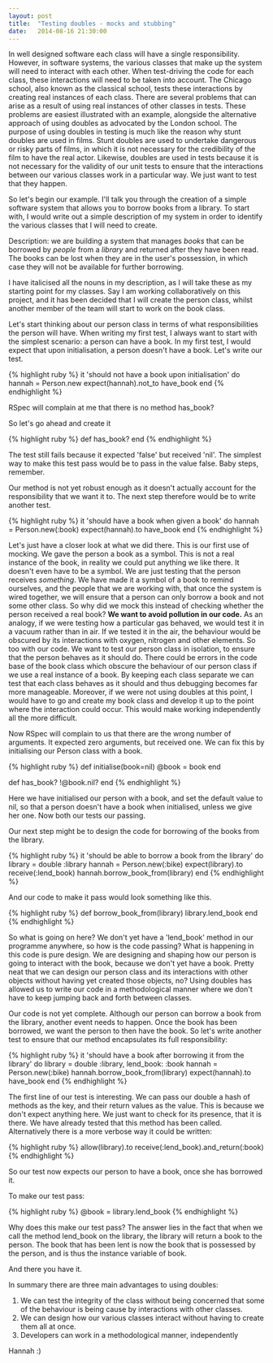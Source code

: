 ```yaml
---
layout: post
title:  "Testing doubles - mocks and stubbing"
date:   2014-08-16 21:30:00
---
```


In well designed software each class will have a single responsibility. However, in software systems, the various classes that make up the system will need to interact with each other. When test-driving the code for each class, these interactions will need to be taken into account. The Chicago school, also known as the classical school, tests these interactions by creating real instances of each class. There are several problems that can arise as a result of using real instances of other classes in tests. These problems are easiest illustrated with an example, alongside the alternative approach of using doubles as advocated by the London school. The purpose of using doubles in testing is much like the reason why stunt doubles are used in films. Stunt doubles are used to undertake dangerous or risky parts of films, in which it is not necessary for the credibility of the film to have the real actor. Likewise, doubles are used in tests because it is not necessary for the validity of our unit tests to ensure that the interactions between our various classes work in a particular way. We just want to test that they happen. 

So let's begin our example. I'll talk you through the creation of a simple software system that allows you to borrow books from a library. To start with, I would write out a simple description of my system in order to identify the various classes that I will need to create. 

Description: we are building a system that manages *books* that can be borrowed by *people* from a *library* and returned after they have been read. The books can be lost when they are in the user's possession, in which case they will not be available for further borrowing.

I have italicised all the nouns in my description, as I will take these as my starting point for my classes. Say I am working collaboratively on this project, and it has been decided that I will create the person class, whilst another member of the team will start to work on the book class. 

Let's start thinking about our person class in terms of what responsibilities the person will have. When writing my first test, I always want to start with the simplest scenario: a person can have a book. In my first test, I would expect that upon initialisation, a person doesn't have a book. Let's write our test. 

{% highlight ruby %}
it 'should not have a book upon initialisation' do 
	hannah = Person.new
	expect(hannah).not_to have_book
end 
{% endhighlight %} 

RSpec will complain at me that there is no method has_book?

So let's go ahead and create it

{% highlight ruby %}
def has_book?
end
{% endhighlight %} 

The test still fails because it expected 'false' but received 'nil'. The simplest way to make this test pass would be to pass in the value false. Baby steps, remember. 

Our method is not yet robust enough as it doesn't actually account for the responsibility that we want it to. The next step therefore would be to write another test.

{% highlight ruby %}
it 'should have a book when given a book' do 
	hannah = Person.new(:book)
	expect(hannah).to have_book
end 
{% endhighlight %} 

Let's just have a closer look at what we did there. This is our first use of mocking. We gave the person a book as a symbol. This is not a real instance of the book, in reality we could put anything we like there. It doesn't even have to be a symbol. We are just testing that the person receives *something*. We have made it a symbol of a book to remind ourselves, and the people that we are working with, that once the system is wired together, we will ensure that a person can only borrow a book and not some other class. So why did we mock this instead of checking whether the person received a real book? **We want to avoid pollution in our code.** As an analogy, if we were testing how a particular gas behaved, we would test it in a vacuum rather than in air. If we tested it in the air, the behaviour would be obscured by its interactions with oxygen, nitrogen and other elements. So too with our code. We want to test our person class in isolation, to ensure that the person behaves as it should do. There could be errors in the code base of the book class which obscure the behaviour of our person class if we use a real instance of a book. By keeping each class separate we can test that each class behaves as it should and thus debugging becomes far more manageable. Moreover, if we were not using doubles at this point, I would have to go and create my book class and develop it up to the point where the interaction could occur. This would make working independently all the more difficult.  

Now RSpec will complain to us that there are the wrong number of arguments. It expected zero arguments, but received one.  We can fix this by initialising our Person class with a book. 

{% highlight ruby %}
def initialise(book=nil)
	@book = book
end 

def has_book?
	!@book.nil?
end 
{% endhighlight %} 

Here we have initialised our person with a book, and set the default value to nil, so that a person doesn't have a book when initialised, unless we give her one. Now both our tests our passing.

Our next step might be to design the code for borrowing of the books from the library. 

{% highlight ruby %}
it 'should be able to borrow a book from the library' do 
	library = double :library
	hannah = Person.new(:bike)
	expect(library).to receive(:lend_book)
	hannah.borrow_book_from(library)
end 
{% endhighlight %} 

And our code to make it pass would look something like this.

{% highlight ruby %}
def borrow_book_from(library)
	library.lend_book
end 
{% endhighlight %} 

So what is going on here? We don't yet have a 'lend_book' method in our programme anywhere, so how is the code passing? What is happening in this code is pure design. We are designing and shaping how our person is going to interact with the book, because we don't yet have a book. Pretty neat that we can design our person class and its interactions with other objects without having yet created those objects, no? Using doubles has allowed us to write our code in a methodological manner where we don't have to keep jumping back and forth between classes.  

Our code is not yet complete. Although our person can borrow a book from the library, another event needs to happen. Once the book has been borrowed, we want the person to then have the book. So let's write another test to ensure that our method encapsulates its full responsibility:

{% highlight ruby %}
it 'should have a book after borrowing it from the library' do 
	library = double :library, lend_book: :book
	hannah = Person.new(:bike)
	hannah.borrow_book_from(library)
	expect(hannah).to have_book
end 
{% endhighlight %} 

The first line of our test is interesting. We can pass our double a hash of methods as the key, and their return values as the value. This is because we don't expect anything here. We just want to check for its presence, that it is there. We have already tested that this method has been called. Alternatively there is a more verbose way it could be written:

{% highlight ruby %}
allow(library).to receive(:lend_book).and_return(:book)
{% endhighlight %} 

So our test now expects our person to have a book, once she has borrowed it. 

To make our test pass: 

{% highlight ruby %}
@book = library.lend_book
{% endhighlight %} 

Why does this make our test pass? The answer lies in the fact that when we call the method lend_book on the library, the library will return a book to the person. The book that has been lent is now the book that is possessed by the person, and is thus the instance variable of book. 

And there you have it. 

In summary there are three main advantages to using doubles:
1. We can test the integrity of the class without being concerned that some of the behaviour is being cause by interactions with other classes. 
2. We can design how our various classes interact without having to create them all at once. 
3. Developers can work in a methodological manner, independently 

Hannah :) 
